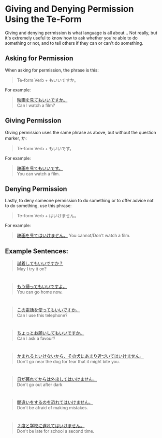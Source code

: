 # Giving and Denying Permission Using the Te-Form

Giving and denying permission is what language is all about... Not really, but it's extremely useful to know how to ask whether you're able to do something or not, and to tell others if they can or can't do something.

## Asking for Permission
When asking for permission, the phrase is this:
  
> Te-form Verb + もいいですか。  

For example:

> [映画を見てもいいですか。]()  
> Can I watch a film?

## Giving Permission
Giving permission uses the same phrase as above, but without the question marker, か:

> Te-form Verb + もいいです。  

For example:

> [映画を見てもいいです。]()   
> You can watch a film.

## Denying Permission
Lastly, to deny someone permission to do something or to offer advice not to do something, use this phrase:  

> Te-form Verb + はいけません。

For example:

> [映画を見てはいけません。]()
> You cannot/Don't watch a film.

## Example Sentences:
> [試着してもいいですか？]()  
> May I try it on?

#

> [もう帰ってもいいですよ。]()  
> You can go home now.

#

> [この電話を使ってもいいですか。]()  
> Can I use this telephone?

#

> [ちょっとお願いしてもいいですか。]()  
> Can I ask a favour?

#

> [かまれるといけないから、その犬にあまり近づいてはいけません。]()  
> Don't go near the dog for fear that it might bite you.

#

> [日が暮れてからは外出してはいけません。]()  
> Don't go out after dark

#

> [間違いをするのを恐れてはいけません。]()  
> Don't be afraid of making mistakes.

#

> [２度と学校に遅れてはいけません。]()  
> Don't be late for school a second time.


